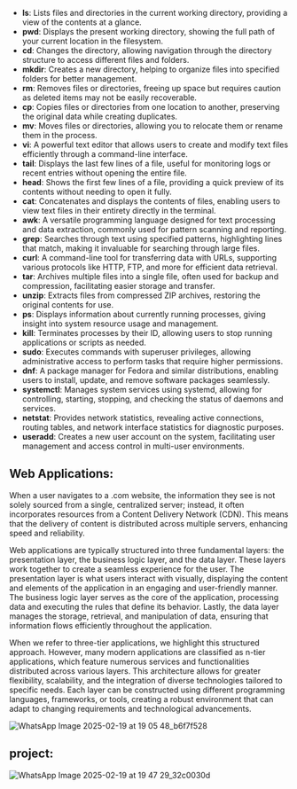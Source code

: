 - **ls**: Lists files and directories in the current working directory, providing a view of the contents at a glance.
- **pwd**: Displays the present working directory, showing the full path of your current location in the filesystem.
- **cd**: Changes the directory, allowing navigation through the directory structure to access different files and folders.
- **mkdir**: Creates a new directory, helping to organize files into specified folders for better management.
- **rm**: Removes files or directories, freeing up space but requires caution as deleted items may not be easily recoverable.
- **cp**: Copies files or directories from one location to another, preserving the original data while creating duplicates.
- **mv**: Moves files or directories, allowing you to relocate them or rename them in the process.
- **vi**: A powerful text editor that allows users to create and modify text files efficiently through a command-line interface.
- **tail**: Displays the last few lines of a file, useful for monitoring logs or recent entries without opening the entire file.
- **head**: Shows the first few lines of a file, providing a quick preview of its contents without needing to open it fully.
- **cat**: Concatenates and displays the contents of files, enabling users to view text files in their entirety directly in the terminal.
- **awk**: A versatile programming language designed for text processing and data extraction, commonly used for pattern scanning and reporting.
- **grep**: Searches through text using specified patterns, highlighting lines that match, making it invaluable for searching through large files.
- **curl**: A command-line tool for transferring data with URLs, supporting various protocols like HTTP, FTP, and more for efficient data retrieval.
- **tar**: Archives multiple files into a single file, often used for backup and compression, facilitating easier storage and transfer.
- **unzip**: Extracts files from compressed ZIP archives, restoring the original contents for use.
- **ps**: Displays information about currently running processes, giving insight into system resource usage and management.
- **kill**: Terminates processes by their ID, allowing users to stop running applications or scripts as needed.
- **sudo**: Executes commands with superuser privileges, allowing administrative access to perform tasks that require higher permissions.
- **dnf**: A package manager for Fedora and similar distributions, enabling users to install, update, and remove software packages seamlessly.
- **systemctl**: Manages system services using systemd, allowing for controlling, starting, stopping, and checking the status of daemons and services.
- **netstat**: Provides network statistics, revealing active connections, routing tables, and network interface statistics for diagnostic purposes.
- **useradd**: Creates a new user account on the system, facilitating user management and access control in multi-user environments.

**Web Applications:**
---------------------------
When a user navigates to a .com website, the information they see is not solely sourced from a single, centralized server; instead, it often incorporates resources from a Content Delivery Network (CDN). This means that the delivery of content is distributed across multiple servers, enhancing speed and reliability.

Web applications are typically structured into three fundamental layers: the presentation layer, the business logic layer, and the data layer. These layers work together to create a seamless experience for the user. The presentation layer is what users interact with visually, displaying the content and elements of the application in an engaging and user-friendly manner. The business logic layer serves as the core of the application, processing data and executing the rules that define its behavior. Lastly, the data layer manages the storage, retrieval, and manipulation of data, ensuring that information flows efficiently throughout the application.

When we refer to three-tier applications, we highlight this structured approach. However, many modern applications are classified as n-tier applications, which feature numerous services and functionalities distributed across various layers. This architecture allows for greater flexibility, scalability, and the integration of diverse technologies tailored to specific needs. Each layer can be constructed using different programming languages, frameworks, or tools, creating a robust environment that can adapt to changing requirements and technological advancements.

![WhatsApp Image 2025-02-19 at 19 05 48_b6f7f528](https://github.com/user-attachments/assets/671e3462-de22-41c3-9797-c6ec834a6217)

project:
---------------------

![WhatsApp Image 2025-02-19 at 19 47 29_32c0030d](https://github.com/user-attachments/assets/968d9fea-70d5-488b-9b93-e2fdeb5720c5)



